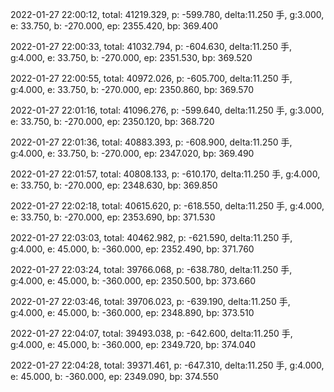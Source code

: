 2022-01-27 22:00:12, total: 41219.329, p: -599.780, delta:11.250 手, g:3.000, e: 33.750, b: -270.000, ep: 2355.420, bp: 369.400

2022-01-27 22:00:33, total: 41032.794, p: -604.630, delta:11.250 手, g:4.000, e: 33.750, b: -270.000, ep: 2351.530, bp: 369.520

2022-01-27 22:00:55, total: 40972.026, p: -605.700, delta:11.250 手, g:4.000, e: 33.750, b: -270.000, ep: 2350.860, bp: 369.570

2022-01-27 22:01:16, total: 41096.276, p: -599.640, delta:11.250 手, g:3.000, e: 33.750, b: -270.000, ep: 2350.120, bp: 368.720

2022-01-27 22:01:36, total: 40883.393, p: -608.900, delta:11.250 手, g:4.000, e: 33.750, b: -270.000, ep: 2347.020, bp: 369.490

2022-01-27 22:01:57, total: 40808.133, p: -610.170, delta:11.250 手, g:4.000, e: 33.750, b: -270.000, ep: 2348.630, bp: 369.850

2022-01-27 22:02:18, total: 40615.620, p: -618.550, delta:11.250 手, g:4.000, e: 33.750, b: -270.000, ep: 2353.690, bp: 371.530

2022-01-27 22:03:03, total: 40462.982, p: -621.590, delta:11.250 手, g:4.000, e: 45.000, b: -360.000, ep: 2352.490, bp: 371.760

2022-01-27 22:03:24, total: 39766.068, p: -638.780, delta:11.250 手, g:4.000, e: 45.000, b: -360.000, ep: 2350.500, bp: 373.660

2022-01-27 22:03:46, total: 39706.023, p: -639.190, delta:11.250 手, g:4.000, e: 45.000, b: -360.000, ep: 2348.890, bp: 373.510

2022-01-27 22:04:07, total: 39493.038, p: -642.600, delta:11.250 手, g:4.000, e: 45.000, b: -360.000, ep: 2349.720, bp: 374.040

2022-01-27 22:04:28, total: 39371.461, p: -647.310, delta:11.250 手, g:4.000, e: 45.000, b: -360.000, ep: 2349.090, bp: 374.550